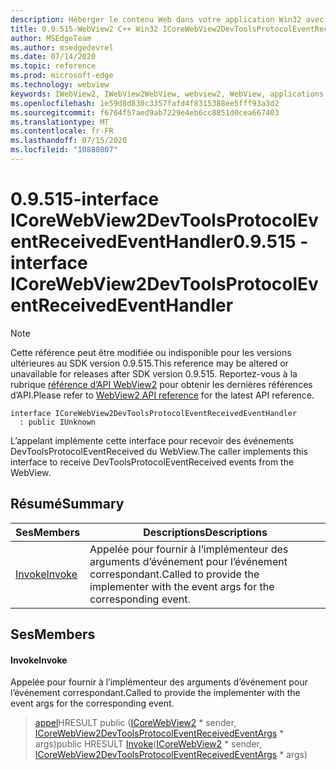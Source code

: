 ```yaml
---
description: Héberger le contenu Web dans votre application Win32 avec le contrôle Microsoft Edge WebView2
title: 0.9.515-WebView2 C++ Win32 ICoreWebView2DevToolsProtocolEventReceivedEventHandler
author: MSEdgeTeam
ms.author: msedgedevrel
ms.date: 07/14/2020
ms.topic: reference
ms.prod: microsoft-edge
ms.technology: webview
keywords: IWebView2, IWebView2WebView, webview2, WebView, applications Win32, Win32, Edge, ICoreWebView2, ICoreWebView2Controller, contrôle de navigateur, html Edge
ms.openlocfilehash: 1e59d8d830c3357fafd4f8315388ee5fff93a3d2
ms.sourcegitcommit: f6764f57aed9ab7229e4eb6cc8851d0cea667403
ms.translationtype: MT
ms.contentlocale: fr-FR
ms.lasthandoff: 07/15/2020
ms.locfileid: "10880807"
---
```

# <span data-ttu-id="21fb8-104">0.9.515-interface ICoreWebView2DevToolsProtocolEventReceivedEventHandler</span><span class="sxs-lookup"><span data-stu-id="21fb8-104">0.9.515 - interface ICoreWebView2DevToolsProtocolEventReceivedEventHandler</span></span> 

> [!NOTE]
> <span data-ttu-id="21fb8-105">Cette référence peut être modifiée ou indisponible pour les versions ultérieures au SDK version 0.9.515.</span><span class="sxs-lookup"><span data-stu-id="21fb8-105">This reference may be altered or unavailable for releases after SDK version 0.9.515.</span></span> <span data-ttu-id="21fb8-106">Reportez-vous à la rubrique [référence d’API WebView2](../../../webview2-api-reference.md) pour obtenir les dernières références d’API.</span><span class="sxs-lookup"><span data-stu-id="21fb8-106">Please refer to [WebView2 API reference](../../../webview2-api-reference.md) for the latest API reference.</span></span>

```
interface ICoreWebView2DevToolsProtocolEventReceivedEventHandler
  : public IUnknown
```

<span data-ttu-id="21fb8-107">L’appelant implémente cette interface pour recevoir des événements DevToolsProtocolEventReceived du WebView.</span><span class="sxs-lookup"><span data-stu-id="21fb8-107">The caller implements this interface to receive DevToolsProtocolEventReceived events from the WebView.</span></span>

## <span data-ttu-id="21fb8-108">Résumé</span><span class="sxs-lookup"><span data-stu-id="21fb8-108">Summary</span></span>

 <span data-ttu-id="21fb8-109">Ses</span><span class="sxs-lookup"><span data-stu-id="21fb8-109">Members</span></span>                        | <span data-ttu-id="21fb8-110">Descriptions</span><span class="sxs-lookup"><span data-stu-id="21fb8-110">Descriptions</span></span>
--------------------------------|---------------------------------------------
[<span data-ttu-id="21fb8-111">Invoke</span><span class="sxs-lookup"><span data-stu-id="21fb8-111">Invoke</span></span>](#invoke) | <span data-ttu-id="21fb8-112">Appelée pour fournir à l’implémenteur des arguments d’événement pour l’événement correspondant.</span><span class="sxs-lookup"><span data-stu-id="21fb8-112">Called to provide the implementer with the event args for the corresponding event.</span></span>

## <span data-ttu-id="21fb8-113">Ses</span><span class="sxs-lookup"><span data-stu-id="21fb8-113">Members</span></span>

#### <span data-ttu-id="21fb8-114">Invoke</span><span class="sxs-lookup"><span data-stu-id="21fb8-114">Invoke</span></span> 

<span data-ttu-id="21fb8-115">Appelée pour fournir à l’implémenteur des arguments d’événement pour l’événement correspondant.</span><span class="sxs-lookup"><span data-stu-id="21fb8-115">Called to provide the implementer with the event args for the corresponding event.</span></span>

> <span data-ttu-id="21fb8-116">[appel](#invoke)HRESULT public ([ICoreWebView2](icorewebview2.md) \* sender, [ICoreWebView2DevToolsProtocolEventReceivedEventArgs](icorewebview2devtoolsprotocoleventreceivedeventargs.md) \* args)</span><span class="sxs-lookup"><span data-stu-id="21fb8-116">public HRESULT [Invoke](#invoke)([ICoreWebView2](icorewebview2.md) \* sender, [ICoreWebView2DevToolsProtocolEventReceivedEventArgs](icorewebview2devtoolsprotocoleventreceivedeventargs.md) \* args)</span></span>

